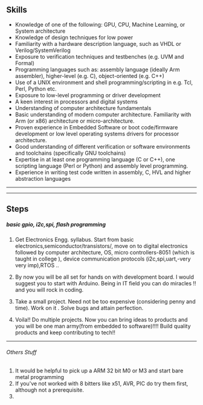 ## Skills

- Knowledge of one of the following: GPU, CPU, Machine Learning, or System architecture
- Knowledge of design techniques for low power
- Familiarity with a hardware description language, such as VHDL or Verilog/SystemVerilog
- Exposure to verification techniques and testbenches (e.g. UVM and Formal)
- Programming languages such as: assembly language (ideally Arm assembler), higher-level (e.g. C), object-oriented (e.g. C++)
- Use of a UNIX environment and shell programming/scripting in e.g. Tcl, Perl, Python etc.
- Exposure to low-level programming or driver development
- A keen interest in processors and digital systems
- Understanding of computer architecture fundamentals
- Basic understanding of modern computer architecture. Familiarity with Arm (or x86) architecture or micro-architecture.
- Proven experience in Embedded Software or boot code/firmware development or low level operating systems drivers for processor architecture.
- Good understanding of different verification or software environments and  toolchains (specifically GNU toolchains)
- Expertise in at least one programming language (C or C++), one scripting language (Perl or Python) and assembly level programming.
- Experience in writing test code written in assembly, C, HVL and higher abstraction languages

--------
--------

## Steps

##### basic gpio, i2c,spi, flash programming

1) Get Electronics Engg. syllabus. Start from basic electronics,semiconductor/transistors/, move on to digital electronics followed by computer architecture, OS, micro controllers-8051 (which is taught in college ), device communication protocols (i2c,spi,uart,-very very imp),RTOS ..

2) By now you will be all set  for hands on with development board. I would suggest you to start with Arduino. Being in IT field you can do miracles !! and you will rock in coding.

3) Take a small project. Need not be too expensive (considering penny and time). Work on it . Solve bugs and attain perfection.

4) Voila!! Do multiple projects. Now you can bring ideas to products and you will be one man army(from embedded to software)!!!! Build quality products and keep contributing to tech!!

-----
###### Others Stuff
1) It would be helpful to pick up a ARM 32 bit M0 or M3 and start bare metal programming
2) If you've not worked with 8 bitters like x51, AVR, PIC do try them first, although not a prerequisite.
3) 
